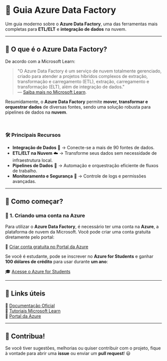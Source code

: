 # 📘 Guia Azure Data Factory

Um guia moderno sobre o **Azure Data Factory**, uma das ferramentas mais completas para **ETL/ELT** e **integração de dados** na nuvem.  

---

## 🔹 O que é o Azure Data Factory?

De acordo com a Microsoft Learn:  

> "O Azure Data Factory é um serviço de nuvem totalmente gerenciado, criado para atender a projetos híbridos complexos de extração, transformação e carregamento (ETL), extração, carregamento e transformação (ELT), além de integração de dados."  
> — [Saiba mais no Microsoft Learn](https://learn.microsoft.com/pt-br/azure/data-factory/introduction).  

Resumidamente, o **Azure Data Factory** permite **mover, transformar e orquestrar dados** de diversas fontes, sendo uma solução robusta para pipelines de dados na **nuvem**.  

<br>

### 🛠️ Principais Recursos

- **Integração de Dados** 📡 → Conecte-se a mais de 90 fontes de dados.  
- **ETL/ELT na Nuvem** ☁️ → Transforme seus dados sem necessidade de infraestrutura local.  
- **Pipelines de Dados** 🔄 → Automação e orquestração eficiente de fluxos de trabalho.  
- **Monitoramento e Segurança** 🔐 → Controle de logs e permissões avançadas.  

---

## 🚀 Como começar?

### 🔹 1. Criando uma conta na Azure  
Para utilizar o **Azure Data Factory**, é necessário ter uma conta na **Azure**, a plataforma de nuvem da Microsoft. Você pode criar uma conta gratuita diretamente pelo portal:  

🔗 [Criar conta gratuita no Portal da Azure](https://portal.azure.com)  

Se você é estudante, pode se inscrever no **Azure for Students** e ganhar **100 dólares de crédito** para usar durante **um ano**:  

🎓 [Acesse o Azure for Students](https://azure.microsoft.com/pt-br/free/students)  

---

## 📌 Links úteis

🔹 [Documentação Oficial](https://learn.microsoft.com/pt-br/azure/data-factory/)  
🔹 [Tutoriais Microsoft Learn](https://learn.microsoft.com/pt-br/training/paths/get-started-azure-data-factory/)  
🔹 [Portal da Azure](https://portal.azure.com)  

---

## 📢 Contribua!

Se você tiver sugestões, melhorias ou quiser contribuir com o projeto, fique à vontade para abrir uma **issue** ou enviar um **pull request**! 😃  

